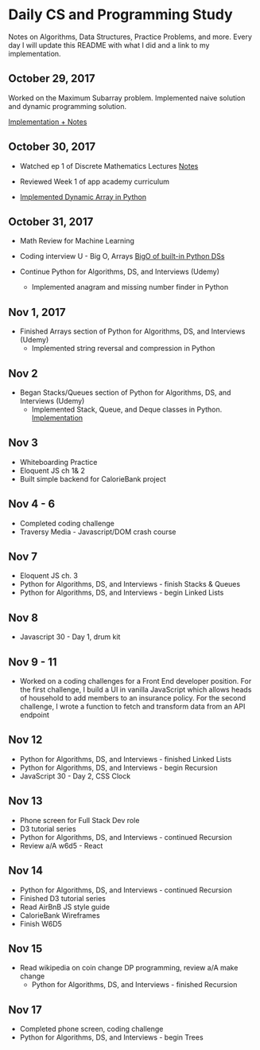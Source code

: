 # Daily CS and Programming Study
Notes on Algorithms, Data Structures, Practice Problems, and more. Every day I will update this README with what I did and a link to my implementation.

## October 29, 2017
Worked on the Maximum Subarray problem. Implemented naive solution and dynamic programming solution.  

[Implementation + Notes](brainteasers/max_contig_subarray)

## October 30, 2017

* Watched ep 1 of Discrete Mathematics Lectures [Notes](Algorithms_and_Math/discrete_math.md)

* Reviewed Week 1 of app academy curriculum

* [Implemented Dynamic Array in Python](Algorithms_and_Math/Arrays/dynamic_array.py)

## October 31, 2017

* Math Review for Machine Learning

* Coding interview U - Big O, Arrays
    [BigO of built-in Python DSs](http://nbviewer.jupyter.org/github/jmportilla/Python-for-Algorithms--Data-Structures--and-Interviews/blob/master/Algorithm%20Analysis%20and%20Big%20O/Big%20O%20for%20Python%20Data%20Structures.ipynb)

* Continue Python for Algorithms, DS, and Interviews (Udemy)
  * Implemented anagram and missing number finder in Python

## Nov 1, 2017
  * Finished Arrays section of Python for Algorithms, DS, and Interviews (Udemy)
    * Implemented string reversal and compression in Python

## Nov 2     
  * Began Stacks/Queues section of Python for Algorithms, DS, and Interviews (Udemy)
    * Implemented Stack, Queue, and Deque classes in Python. [Implementation](Algorithms_and_Math/Stacks_Queues_&_Deques/stacks_queues.py)

## Nov 3
  * Whiteboarding Practice
  * Eloquent JS ch 1& 2
  * Built simple backend for CalorieBank project

## Nov 4 - 6
  * Completed coding challenge
  * Traversy Media - Javascript/DOM crash course

## Nov 7
  * Eloquent JS ch. 3
  * Python for Algorithms, DS, and Interviews - finish Stacks & Queues
  * Python for Algorithms, DS, and Interviews - begin Linked Lists

## Nov 8
  * Javascript 30 - Day 1, drum kit

## Nov 9 - 11

  * Worked on a coding challenges for a Front End developer position. For the
  first challenge, I build a UI in vanilla JavaScript which allows heads of household
  to add members to an insurance policy. For the second challenge, I wrote a function
  to fetch and transform data from an API endpoint

## Nov 12

  * Python for Algorithms, DS, and Interviews - finished Linked Lists
  * Python for Algorithms, DS, and Interviews - begin Recursion
  * JavaScript 30 - Day 2, CSS Clock

## Nov 13

  * Phone screen for Full Stack Dev role
  * D3 tutorial series
  * Python for Algorithms, DS, and Interviews - continued Recursion
  * Review a/A w6d5 - React

## Nov 14

  * Python for Algorithms, DS, and Interviews - continued Recursion
  * Finished D3 tutorial series
  * Read AirBnB JS style guide
  * CalorieBank Wireframes
  * Finish W6D5

## Nov 15
  * Read wikipedia on coin change DP programming, review a/A make change
    * Python for Algorithms, DS, and Interviews - finished Recursion


## Nov 17

  * Completed phone screen, coding challenge
  * Python for Algorithms, DS, and Interviews - begin Trees
